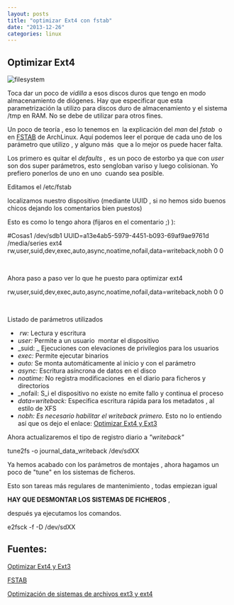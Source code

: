 ```yaml
---
layout: posts
title: "optimizar Ext4 con fstab"
date: "2013-12-26"
categories: linux
---
```


## Optimizar Ext4

![filesystem](images/filesystem.png)

Toca dar un poco de _vidilla_ a esos discos duros que tengo en modo almacenamiento de diógenes. Hay que especificar que esta parametrización la utilizo para discos duro de almacenamiento y el sistema /tmp en RAM. No se debe de utilizar para otros fines.

Un poco de teoría , eso lo tenemos en  la explicación del _man_ del _fstab_  o en [FSTAB](https://wiki.archlinux.org/index.php/Fstab_%28Espa%C3%B1ol%29 "fstab") de ArchLinux. Aquí podemos leer el porque de cada uno de los parámetro que utilizo , y alguno más  que a lo mejor os puede hacer falta.

Los primero es quitar el _defaults_ ,  es un poco de estorbo ya que con _user_ son dos super parámetros, esto sengloban variso y luego colisionan. Yo prefiero ponerlos de uno en uno  cuando sea posible.

Editamos el /etc/fstab

localizamos nuestro dispositivo (mediante UUID , si no hemos sido buenos chicos dejando los comentarios bien puestos)

Esto es como lo tengo ahora (fijaros en el comentario ;) ):

#Cosas1         /dev/sdb1
UUID=a13e4ab5-5979-4451-b093-69af9ae9761d       /media/series   ext4    rw,user,suid,dev,exec,auto,async,noatime,nofail,data=writeback,nobh     0       0

 

Ahora paso a paso ver lo que he puesto para optimizar ext4

rw,user,suid,dev,exec,auto,async,noatime,nofail,data=writeback,nobh     0       0

 

Listado de parámetros utilizados

-  _rw:_ Lectura y escritura
- _user:_ Permite a un usuario  montar el dispositivo
- _suid: _ Ejecuciones con elevaciones de privilegios para los usuarios
- _exec:_ Permite ejecutar binarios
- _auto:_ Se monta automáticamente al inicio y con el parámetro
- _async:_ Escritura asíncrona de datos en el disco
- _noatime:_ No registra modificaciones  en el diario para ficheros y directorios
- _nofail: S_i el dispositivo no existe no emite fallo y continua el proceso
- _data=writeback:_ Especifica escritura rápida para los metadatos , al estilo de XFS
- _nobh: Es necesario habilitar el writeback primero._ Esto no lo entiendo así que os dejo el enlace: [Optimizar Ext4 y Ext3](https://www.pacorabadan.com/?p=557 "Optimizar Ext4 y Ext3")

Ahora actualizaremos el tipo de registro diario a _"writeback"_

tune2fs -o journal\_data\_writeback /dev/sdXX

Ya hemos acabado con los parámetros de montajes , ahora hagamos un poco de "tune" en los sistemas de ficheros.

Esto son tareas más regulares de mantenimiento , todas empiezan igual

**HAY QUE DESMONTAR LOS SISTEMAS DE FICHEROS** ,

después ya ejecutamos los comandos.

e2fsck -f -D /dev/sdXX

## Fuentes:

[Optimizar Ext4 y Ext3](https://www.pacorabadan.com/?p=557 "Optimizar Ext4 y Ext3")

[FSTAB](https://wiki.archlinux.org/index.php/Fstab_%28Espa%C3%B1ol%29 "fstab")

[Optimización de sistemas de archivos ext3 y ext4](https://www.alcancelibre.org/staticpages/index.php/como-optimizar-ext3 "Optimización de sistemas de archivos ext3 y ext4")
